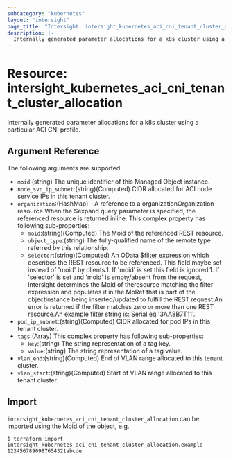 ```yaml
---
subcategory: "kubernetes"
layout: "intersight"
page_title: "Intersight: intersight_kubernetes_aci_cni_tenant_cluster_allocation"
description: |-
  Internally generated parameter allocations for a k8s cluster using a particular ACI CNI profile.
---
```


# Resource: intersight_kubernetes_aci_cni_tenant_cluster_allocation
Internally generated parameter allocations for a k8s cluster using a particular ACI CNI profile.
## Argument Reference
The following arguments are supported:
* `moid`:(string) The unique identifier of this Managed Object instance. 
* `node_svc_ip_subnet`:(string)(Computed) CIDR allocated for ACI node service IPs in this tenant cluster. 
* `organization`:(HashMap) - A reference to a organizationOrganization resource.When the $expand query parameter is specified, the referenced resource is returned inline. 
This complex property has following sub-properties:
  + `moid`:(string)(Computed) The Moid of the referenced REST resource. 
  + `object_type`:(string) The fully-qualified name of the remote type referred by this relationship. 
  + `selector`:(string)(Computed) An OData $filter expression which describes the REST resource to be referenced. This field maybe set instead of 'moid' by clients.1. If 'moid' is set this field is ignored.1. If 'selector' is set and 'moid' is empty/absent from the request, Intersight determines the Moid of theresource matching the filter expression and populates it in the MoRef that is part of the objectinstance being inserted/updated to fulfill the REST request.An error is returned if the filter matches zero or more than one REST resource.An example filter string is: Serial eq '3AA8B7T11'. 
* `pod_ip_subnet`:(string)(Computed) CIDR allocated for pod IPs in this tenant cluster. 
* `tags`:(Array)
This complex property has following sub-properties:
  + `key`:(string) The string representation of a tag key. 
  + `value`:(string) The string representation of a tag value. 
* `vlan_end`:(string)(Computed) End of VLAN range allocated to this tenant cluster. 
* `vlan_start`:(string)(Computed) Start of VLAN range allocated to this tenant cluster. 


## Import
`intersight_kubernetes_aci_cni_tenant_cluster_allocation` can be imported using the Moid of the object, e.g.
```
$ terraform import intersight_kubernetes_aci_cni_tenant_cluster_allocation.example 1234567890987654321abcde
``` 